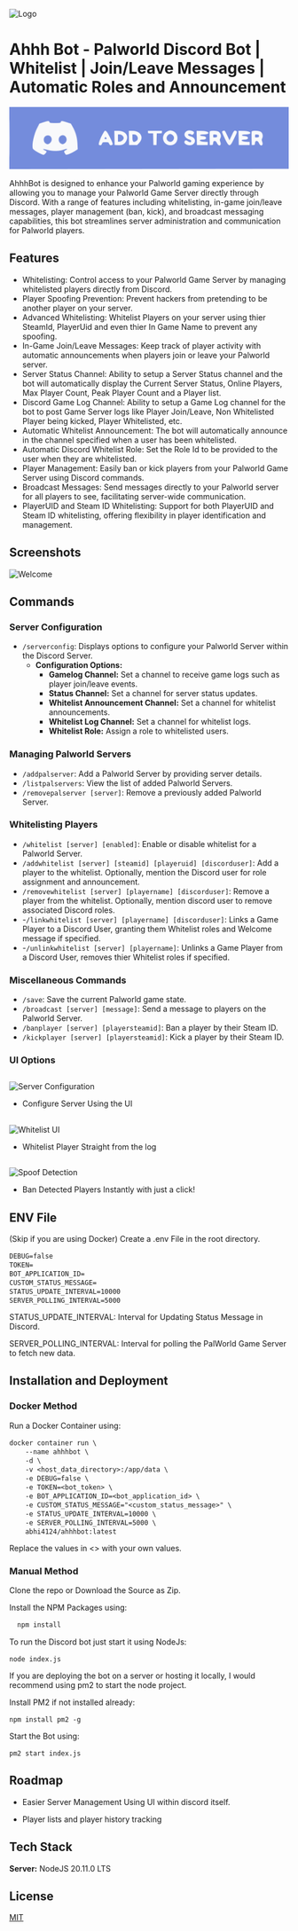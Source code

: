
![Logo](https://i.ibb.co/6gSFd5t/20240211-161451.png)


# Ahhh Bot - Palworld Discord Bot | Whitelist | Join/Leave Messages | Automatic Roles and Announcement
[![AddBotToServer](https://raw.githubusercontent.com/Abhijith4124/SomeSvgImages/main/discord_add_to_server.svg?sanitized=true)](https://discord.com/api/oauth2/authorize?client_id=1205567259985190986&permissions=275146344448&scope=bot)

AhhhBot is designed to enhance your Palworld gaming experience by allowing you to manage your Palworld Game Server directly through Discord. With a range of features including whitelisting, in-game join/leave messages, player management (ban, kick), and broadcast messaging capabilities, this bot streamlines server administration and communication for Palworld players.


## Features

- Whitelisting: Control access to your Palworld Game Server by managing whitelisted players directly from Discord.
- Player Spoofing Prevention: Prevent hackers from pretending to be another player on your server.
- Advanced Whitelisting: Whitelist Players on your server using thier SteamId, PlayerUid and even thier In Game Name to prevent any spoofing.
- In-Game Join/Leave Messages: Keep track of player activity with automatic announcements when players join or leave your Palworld server.
- Server Status Channel: Ability to setup a Server Status channel and the bot will automatically display the Current Server Status, Online Players, Max Player Count, Peak Player Count and a Player list.
- Discord Game Log Channel: Ability to setup a Game Log channel for the bot to post Game Server logs like Player Join/Leave, Non Whitelisted Player being kicked, Player Whitelisted, etc.
- Automatic Whitelist Announcement: The bot will automatically announce in the channel specified when a user has been whitelisted.
- Automatic Discord Whitelist Role: Set the Role Id to be provided to the user when they are whitelisted.
- Player Management: Easily ban or kick players from your Palworld Game Server using Discord commands.
- Broadcast Messages: Send messages directly to your Palworld server for all players to see, facilitating server-wide communication.
- PlayerUID and Steam ID Whitelisting: Support for both PlayerUID and Steam ID whitelisting, offering flexibility in player identification and management.

## Screenshots
![Welcome](https://i.ibb.co/1Jbnd3L/welcome.png)
## Commands

### Server Configuration
- `/serverconfig`: Displays options to configure your Palworld Server within the Discord Server.
  - **Configuration Options:**
    - **Gamelog Channel:** Set a channel to receive game logs such as player join/leave events.
    - **Status Channel:** Set a channel for server status updates.
    - **Whitelist Announcement Channel:** Set a channel for whitelist announcements.
    - **Whitelist Log Channel:** Set a channel for whitelist logs.
    - **Whitelist Role:** Assign a role to whitelisted users.

### Managing Palworld Servers
- `/addpalserver`: Add a Palworld Server by providing server details.
- `/listpalservers`: View the list of added Palworld Servers.
- `/removepalserver [server]`: Remove a previously added Palworld Server.

### Whitelisting Players
- `/whitelist [server] [enabled]`: Enable or disable whitelist for a Palworld Server.
- `/addwhitelist [server] [steamid] [playeruid] [discorduser]`: Add a player to the whitelist. Optionally, mention the Discord user for role assignment and announcement.
- `/removewhitelist [server] [playername] [discorduser]`: Remove a player from the whitelist. Optionally, mention discord user to remove associated Discord roles.
- -`/linkwhitelist [server] [playername] [discorduser]`: Links a Game Player to a Discord User, granting them Whitelist roles and Welcome message if specified.
- -`/unlinkwhitelist [server] [playername]`: Unlinks a Game Player from a Discord User, removes thier Whitelist roles if specified.

### Miscellaneous Commands
- `/save`: Save the current Palworld game state.
- `/broadcast [server] [message]`: Send a message to players on the Palworld Server.
- `/banplayer [server] [playersteamid]`: Ban a player by their Steam ID.
- `/kickplayer [server] [playersteamid]`: Kick a player by their Steam ID.

### UI Options
##
![Server Configuration](https://i.ibb.co/Jt3RJt5/server-config.png)
- Configure Server Using the UI

##
![Whitelist UI](https://i.ibb.co/qJcksh8/whitelist.png)
- Whitelist Player Straight from the log

##
![Spoof Detection](https://i.ibb.co/V2PRVSC/spoof-prevention.pngg)
- Ban Detected Players Instantly with just a click!


## ENV File
(Skip if you are using Docker)
Create a .env File in the root directory.

```
DEBUG=false
TOKEN=
BOT_APPLICATION_ID=
CUSTOM_STATUS_MESSAGE=
STATUS_UPDATE_INTERVAL=10000
SERVER_POLLING_INTERVAL=5000
```
STATUS_UPDATE_INTERVAL: Interval for Updating Status Message in Discord.

SERVER_POLLING_INTERVAL: Interval for polling the PalWorld Game Server to fetch new data.


## Installation and Deployment

### Docker Method
Run a Docker Container using:

```
docker container run \
    --name ahhhbot \
    -d \
    -v <host_data_directory>:/app/data \
    -e DEBUG=false \
    -e TOKEN=<bot_token> \
    -e BOT_APPLICATION_ID=<bot_application_id> \
    -e CUSTOM_STATUS_MESSAGE="<custom_status_message>" \
    -e STATUS_UPDATE_INTERVAL=10000 \
    -e SERVER_POLLING_INTERVAL=5000 \
    abhi4124/ahhhbot:latest

```
Replace the values in <> with your own values.

### Manual Method

Clone the repo or Download the Source as Zip.

Install the NPM Packages using:

```bash
  npm install
```

To run the Discord bot just start it using NodeJs:
```
node index.js
```

If you are deploying the bot on a server or hosting it locally, I would recommend using pm2 to start the node project.

Install PM2 if not installed already:
```
npm install pm2 -g
```

Start the Bot using:
```
pm2 start index.js
```

## Roadmap

- Easier Server Management Using UI within discord itself.

- Player lists and player history tracking


## Tech Stack

**Server:** NodeJS 20.11.0 LTS


## License

[MIT](https://choosealicense.com/licenses/mit/)

